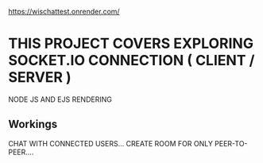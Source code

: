 <a href="https://wischattest.onrender.com/">https://wischattest.onrender.com/</a>

<h1>THIS PROJECT COVERS EXPLORING SOCKET.IO CONNECTION ( CLIENT / SERVER )</h1>

NODE JS AND EJS RENDERING

<h2>Workings</h2>
CHAT WITH CONNECTED USERS...
CREATE ROOM FOR ONLY PEER-TO-PEER....
